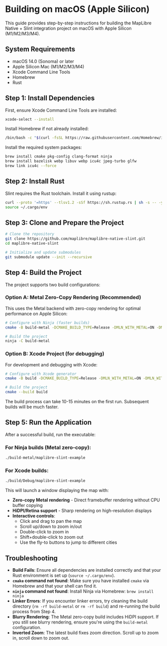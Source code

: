 # Building on macOS (Apple Silicon)

This guide provides step-by-step instructions for building the MapLibre Native + Slint integration project on macOS with Apple Silicon (M1/M2/M3/M4).

## System Requirements

- macOS 14.0 (Sonoma) or later
- Apple Silicon Mac (M1/M2/M3/M4)
- Xcode Command Line Tools
- Homebrew
- Rust

## Step 1: Install Dependencies

First, ensure Xcode Command Line Tools are installed:

```bash
xcode-select --install
```

Install Homebrew if not already installed:

```bash
/bin/bash -c "$(curl -fsSL https://raw.githubusercontent.com/Homebrew/install/HEAD/install.sh)"
```

Install the required system packages:

```bash
brew install cmake pkg-config clang-format ninja
brew install bazelisk webp libuv webp icu4c jpeg-turbo glfw
brew link icu4c --force
```

## Step 2: Install Rust

Slint requires the Rust toolchain. Install it using rustup:

```bash
curl --proto '=https' --tlsv1.2 -sSf https://sh.rustup.rs | sh -s -- -y
source ~/.cargo/env
```

## Step 3: Clone and Prepare the Project

```bash
# Clone the repository
git clone https://github.com/maplibre/maplibre-native-slint.git
cd maplibre-native-slint

# Initialize and update submodules
git submodule update --init --recursive
```

## Step 4: Build the Project

The project supports two build configurations:

### Option A: Metal Zero-Copy Rendering (Recommended)

This uses the Metal backend with zero-copy rendering for optimal performance on Apple Silicon:

```bash
# Configure with Ninja (faster builds)
cmake -B build-metal -DCMAKE_BUILD_TYPE=Release -DMLN_WITH_METAL=ON -DMLN_WITH_OPENGL=OFF -DSLINT_MAPLIBRE_USE_METAL=ON -G Ninja .

# Build the project
ninja -C build-metal
```

### Option B: Xcode Project (for debugging)

For development and debugging with Xcode:

```bash
# Configure with Xcode generator
cmake -B build -DCMAKE_BUILD_TYPE=Release -DMLN_WITH_METAL=ON -DMLN_WITH_OPENGL=OFF -DSLINT_MAPLIBRE_USE_METAL=ON -G Xcode .

# Build the project
cmake --build build
```

The build process can take 10-15 minutes on the first run. Subsequent builds will be much faster.

## Step 5: Run the Application

After a successful build, run the executable:

### For Ninja builds (Metal zero-copy):
```bash
./build-metal/maplibre-slint-example
```

### For Xcode builds:
```bash
./build/Debug/maplibre-slint-example
```

This will launch a window displaying the map with:
- **Zero-copy Metal rendering** - Direct framebuffer rendering without CPU buffer copying
- **HiDPI/Retina support** - Sharp rendering on high-resolution displays
- **Interactive controls**:
  - Click and drag to pan the map
  - Scroll up/down to zoom in/out
  - Double-click to zoom in
  - Shift+double-click to zoom out
  - Use the fly-to buttons to jump to different cities

## Troubleshooting

- **Build Fails**: Ensure all dependencies are installed correctly and that your Rust environment is set up (`source ~/.cargo/env`).
- **`cmake` command not found**: Make sure you have installed `cmake` via Homebrew and that your shell can find it.
- **`ninja` command not found**: Install Ninja via Homebrew: `brew install ninja`
- **Linker Errors**: If you encounter linker errors, try cleaning the build directory (`rm -rf build-metal` or `rm -rf build`) and re-running the build process from Step 4.
- **Blurry Rendering**: The Metal zero-copy build includes HiDPI support. If you still see blurry rendering, ensure you're using the `build-metal` configuration.
- **Inverted Zoom**: The latest build fixes zoom direction. Scroll up to zoom in, scroll down to zoom out.
